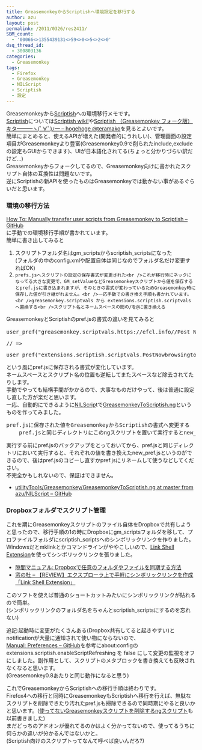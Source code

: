 ```yaml
---
title: GreasemonkeyからScriptishへ環境設定を移行する
author: azu
layout: post
permalink: /2011/0326/res2411/
SBM_count:
  - '00066<>1355439131<>59<>0<>5<>2<>0'
dsq_thread_id:
  - 300803136
categories:
  - Greasemonkey
tags:
  - Firefox
  - Greasemonkey
  - NILScript
  - Scriptish
  - 設定
---
```

Greasemonkeyから[Scriptish][1]への環境移行メモです。  
[Scriptish][1]については[Scriptish wiki!][2]や[Scriptish （Greasemonkey フォーク版） キタ━━━ヽ(ﾟ∀ﾟ)ﾉ━ &#8211; hogehoge @teramako][3]を見るとよいです。  
簡単にまとめると、使えるAPIが増えた(開発者的にうれしい)、管理画面の設定項目がGreasemonkeyより豊富(Greasemonkey0.9で削られたinclude,excludeの設定もGUIからできます)、UIが日本語化されてる(ちょっと分かりづらい訳だけど…)  
Greasemonkeyからフォークしてるので、Greasemonkey向けに書かれたスクリプト自体の互換性は問題ないです。  
逆にScriptishの新APIを使ったものはGreasemonkeyでは動かない事があるぐらいだと思います。

### 環境の移行方法

[How To: Manually transfer user scripts from Greasemonkey to Scriptish &#8211; GitHub][4]  
に手動での環境移行手順が書かれています。  
簡単に書き出してみると

1.  スクリプトフォルダ名はgm\_scriptsからscriptish\_scriptsになった  
    (フォルダの中のconfig.xmlや配置自体は同じなのでフォルダ名だけ変更すればOK)
2.  `prefs.jsへスクリプトの設定の保存書式が変更された<br />これが移行時にネックになってる大きな変更で、GM_setValueなどGreasemonkeyスクリプトから値を保存するとpref.jsに書き込まれますが、そのときの書式が変わっているためGreasemonkey時に保存した値が引き継がれません。<br />一応手動での書き換え手順も書かれています。<br />greasemonkey.scriptvals から extensions.scriptish.scriptvals へ置換する<br />スクリプト名とネームスペースの間の/を@に置き換える`

GreasemonkeyとScriptishのpref.jsの書式の違いを見てみると

<pre>user_pref("greasemonkey.scriptvals.https://efcl.info//Post Now browsing to Twitter.GM_config", "{"defaultTag":"見てる:","isSelection":true,"removeUtm":true,"avoidLinktoMeta":true,"PostWithCtrl":true,"ShortCutKey":"C-Delete","ShortURL":"bit.ly","bitlyUserName":"remiko","bitlyAPIKey":"R_fa2240c646c07b2091c6bc6d109089ef","googlAPIKey":"AIzaSyDYer57o2GyHX_xylyaa4iGIyyjd81kGxc"}");</pre>

<pre>// =&#62;</pre>

<pre>user_pref("extensions.scriptish.scriptvals.PostNowbrowsingtoTwitter@httpefcl.info.GM_config",  "{"defaultTag":"Now  browsing:","isSelection":true,"removeUtm":true,"avoidLinktoMeta":true,"PostWithCtrl":true,"ShortCutKey":"C-Delete","ShortURL":"bit.ly","bitlyUserName":"remiko","bitlyAPIKey":"R_fa2240c646c07b2091c6bc6d109089ef","googlAPIKey":""}");</pre>

という風にpref.jsに保存される書式が変化しています。  
ネームスペースとスクリプト名の位置も逆転してまたスペースなど除去されてたりします。  
手動でやっても結構手間がかかるので、大事なものだけやって、後は普通に設定し直した方が楽だと思います。  
一応、自動的にできるように[NILScrip][5]tで[GreasemonkeyToScriptish.ng][6]というものを作ってみました。

<pre>pref.jsに保存された値をGreasemonkeyからScriptishの書式へ変更する
    pref.jsと同じディレクトリにこのngスクリプトを置いて実行するとnew_pref.jsが生成される。</pre>

実行する前にpref.jsのバックアップをとっておいてから、pref.jsと同じディレクトリにおいて実行すると、それぞれの値を書き換えたnew_pref.jsというのができるので、後はpref.jsのコピーし直すかpref.jsにリネームして使うなどしてください。  
不完全かもしれないので、保証はできません。

*   [utilityTools/Greasemonkey/GreasemonkeyToScriptish.ng at master from azu/NILScript &#8211; GitHub][7]

### Dropboxフォルダでスクリプト管理

これを期にGreasemonkeyスクリプトのファイル自体をDropboxで共有しようと思ったので、移行手順の1の時にDropboxにgm\_scriptsフォルダを移して、プロファイルフォルダにscriptish\_scriptsへのシンボリックリンクを作りました。  
Windowsだとmklinkとかコマンドラインがややこしいので、[Link Shell Extension][8]を使ってシンボリックリンクを張りました。

*   [隙間マニュアル: Dropboxで任意のフォルダやファイルを同期する方法][9]
*   [窓の杜 &#8211; 【REVIEW】エクスプローラ上で手軽にシンボリックリンクを作成「Link Shell Extension」][10]

このソフトを使えば普通のショートカットみたいにシンボリックリンクが貼れるので簡単。  
(シンボリックリンクのフォルダ名をちゃんとscriptish_scriptsにするのを忘れない)

追記:起動時に変更がたくさんある(Dropbox共有してると起きやすい)とnotificationが大量に通知されて使い物にならないので、  
[Manual: Preferences &#8211; GitHub][11]を参考にabout:configのextensions.scriptish.enableScriptRefreshing を false にして変更の監視をオフにしました。副作用として、スクリプトのメタブロックを書き換えても反映されなくなると思います。  
(Greasemonkey0.8あたりと同じ動作になると思う)

これでGreasemonkeyからScriptishへの移行手順は終わりです。  
Firefox4への移行と同時にGreasemonkeyもScriptishへ移行を行えば、無駄なスクリプトを削除できたり汚れたpref.jsも掃除できるので同時期にやると良いかと思います。([使ってないGreasemonkeyスクリプトを削除するngスクリプト][12]も以前書きました)  
まだどっちのアドオンが優れてるのかはよく分かってないので、使ってるうちに何らかの違いが分かるんではないかと。  
(Scriptish向けのスクリプトってなんて呼べば良いんだろ?)

 [1]: https://addons.mozilla.org/ja/firefox/addon/scriptish/
 [2]: https://github.com/erikvold/scriptish/wiki
 [3]: http://d.hatena.ne.jp/teramako/20100930/p1
 [4]: https://github.com/erikvold/scriptish/wiki/How-To%3A--Manually-transfer-user-scripts-from-Greasemonkey-to-Scriptish
 [5]: https://github.com/azu/NILScript/wiki
 [6]: https://github.com/azu/NILScript/tree/master/utilityTools/Greasemonkey
 [7]: https://github.com/azu/NILScript/blob/master/utilityTools/Greasemonkey/GreasemonkeyToScriptish.ng
 [8]: http://schinagl.priv.at/nt/hardlinkshellext/hardlinkshellext.html
 [9]: http://sukima-manual.seesaa.net/article/113336296.html
 [10]: http://www.forest.impress.co.jp/article/2008/12/11/linkshellext.html
 [11]: https://github.com/erikvold/scriptish/wiki/Manual%3A-Preferences
 [12]: https://efcl.info/2010/1021/res2008/ "使ってないGreasemonkeyスクリプトを削除・整理するNILScript"
